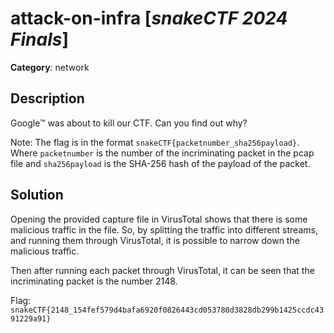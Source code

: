 # attack-on-infra [_snakeCTF 2024 Finals_]

**Category**: network

## Description

Google™ was about to kill our CTF. Can you find out why?

Note: The flag is in the format `snakeCTF{packetnumber_sha256payload}`.
Where `packetnumber` is the number of the incriminating packet in the pcap file and `sha256payload` is the SHA-256 hash of the payload of the packet.

## Solution

Opening the provided capture file in VirusTotal shows that there is some malicious traffic in the file.
So, by splitting the traffic into different streams, and running them through VirusTotal, it is possible to narrow down the malicious traffic.

Then after running each packet through VirusTotal, it can be seen that the incriminating packet is the number 2148.

Flag: `snakeCTF{2148_154fef579d4bafa6920f0826443cd053780d3828db299b1425ccdc4391229a91}`
